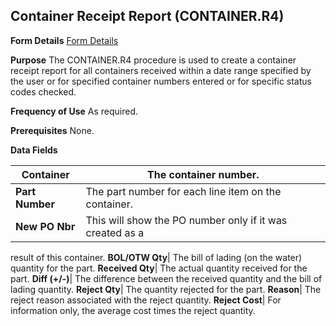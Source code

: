 ## Container Receipt Report (CONTAINER.R4)
<PageHeader />

**Form Details**
[Form Details](../CONTAINER-R4-1/README.md)

**Purpose**
The CONTAINER.R4 procedure is used to create a container receipt report for
all containers received within a date range specified by the user or for
specified container numbers entered or for specific status codes checked.

**Frequency of Use**
As required.

**Prerequisites**
None.

**Data Fields**

| **Container**   | The container number.                                    |
| --------------- | -------------------------------------------------------- |
| **Part Number** | The part number for each line item on the container.     |
| **New PO Nbr**  | This will show the PO number only if it was created as a |
result of this container.
**BOL/OTW Qty**|  The bill of lading (on the water) quantity for the part.
**Received Qty**|  The actual quantity received for the part.
**Diff (+/-)**|  The difference between the received quantity and the bill of
lading quantity.
**Reject Qty**|  The quantity rejected for the part.
**Reason**|  The reject reason associated with the reject quantity.
**Reject Cost**|  For information only, the average cost times the reject
quantity.

<badge text= "Version 8.10.57 " vertical="middle" />

<PageFooter />
